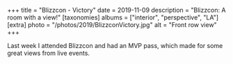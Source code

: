 +++
title = "Blizzcon - Victory"
date = 2019-11-09
description = "Blizzcon: A room with a view!"
[taxonomies]
albums = ["interior", "perspective", "LA"]
[extra]
photo = "/photos/2019/BlizzconVictory.jpg"
alt = "Front row view"
+++

Last week I attended Blizzcon and had an MVP pass, which made for some great views from live events.
